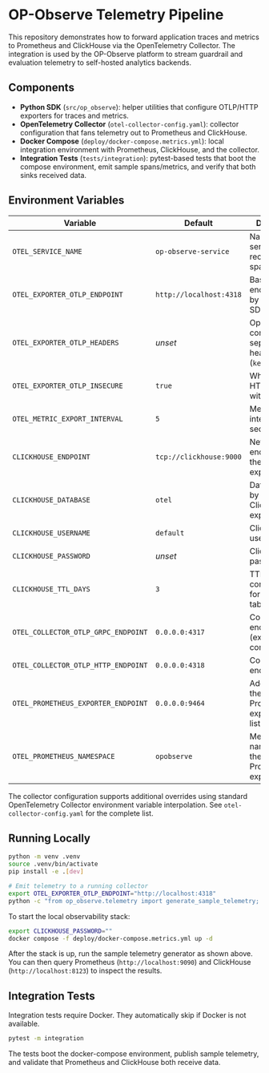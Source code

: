 # OP-Observe Telemetry Pipeline

This repository demonstrates how to forward application traces and metrics to
Prometheus and ClickHouse via the OpenTelemetry Collector. The integration is
used by the OP-Observe platform to stream guardrail and evaluation telemetry to
self-hosted analytics backends.

## Components

* **Python SDK** (`src/op_observe`): helper utilities that configure OTLP/HTTP
  exporters for traces and metrics.
* **OpenTelemetry Collector** (`otel-collector-config.yaml`): collector
  configuration that fans telemetry out to Prometheus and ClickHouse.
* **Docker Compose** (`deploy/docker-compose.metrics.yml`): local integration
  environment with Prometheus, ClickHouse, and the collector.
* **Integration Tests** (`tests/integration`): pytest-based tests that boot the
  compose environment, emit sample spans/metrics, and verify that both sinks
  received data.

## Environment Variables

| Variable | Default | Description |
| --- | --- | --- |
| `OTEL_SERVICE_NAME` | `op-observe-service` | Name of the service recorded in spans/metrics. |
| `OTEL_EXPORTER_OTLP_ENDPOINT` | `http://localhost:4318` | Base OTLP endpoint used by the Python SDK. |
| `OTEL_EXPORTER_OTLP_HEADERS` | _unset_ | Optional comma-separated headers (`key=value`). |
| `OTEL_EXPORTER_OTLP_INSECURE` | `true` | When `true`, HTTP is used without TLS. |
| `OTEL_METRIC_EXPORT_INTERVAL` | `5` | Metric export interval in seconds. |
| `CLICKHOUSE_ENDPOINT` | `tcp://clickhouse:9000` | Network endpoint for the ClickHouse exporter. |
| `CLICKHOUSE_DATABASE` | `otel` | Database used by the ClickHouse exporter. |
| `CLICKHOUSE_USERNAME` | `default` | ClickHouse user for writes. |
| `CLICKHOUSE_PASSWORD` | _unset_ | ClickHouse password. |
| `CLICKHOUSE_TTL_DAYS` | `3` | TTL configuration for ClickHouse tables. |
| `OTEL_COLLECTOR_OTLP_GRPC_ENDPOINT` | `0.0.0.0:4317` | Collector gRPC endpoint (exposed for completeness). |
| `OTEL_COLLECTOR_OTLP_HTTP_ENDPOINT` | `0.0.0.0:4318` | Collector HTTP endpoint. |
| `OTEL_PROMETHEUS_EXPORTER_ENDPOINT` | `0.0.0.0:9464` | Address where the Prometheus exporter listens. |
| `OTEL_PROMETHEUS_NAMESPACE` | `opobserve` | Metric namespace for the Prometheus exporter. |

The collector configuration supports additional overrides using standard
OpenTelemetry Collector environment variable interpolation. See
`otel-collector-config.yaml` for the complete list.

## Running Locally

```bash
python -m venv .venv
source .venv/bin/activate
pip install -e .[dev]

# Emit telemetry to a running collector
export OTEL_EXPORTER_OTLP_ENDPOINT="http://localhost:4318"
python -c "from op_observe.telemetry import generate_sample_telemetry; generate_sample_telemetry()"
```

To start the local observability stack:

```bash
export CLICKHOUSE_PASSWORD=""
docker compose -f deploy/docker-compose.metrics.yml up -d
```

After the stack is up, run the sample telemetry generator as shown above. You
can then query Prometheus (`http://localhost:9090`) and ClickHouse (`http://localhost:8123`)
to inspect the results.

## Integration Tests

Integration tests require Docker. They automatically skip if Docker is not
available.

```bash
pytest -m integration
```

The tests boot the docker-compose environment, publish sample telemetry, and
validate that Prometheus and ClickHouse both receive data.
